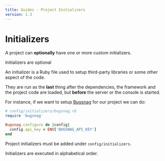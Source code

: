 ```yaml
---
title: Guides - Project Initializers
version: 1.3
---
```


# Initializers

A project can **optionally** have one or more custom initializers.

<p class="notice">
  Initializers are optional
</p>

An initializer is a Ruby file used to setup third-party libraries or some other aspect of the code.

They are run as the **last** thing after the dependencies, the framework and the project code are loaded, but **before** the server or the console is started.

For instance, if we want to setup [Bugsnag](https://bugsnag.com) for our project we can do:

```ruby
# config/initializers/bugsnag.rb
require 'bugsnag'

Bugsnag.configure do |config|
  config.api_key = ENV['BUGSNAG_API_KEY']
end
```

<p class="convention">
  Project initializers must be added under <code>config/initializers</code>.
</p>

<p class="warning">
  Initializers are executed in alphabetical order.
</p>
